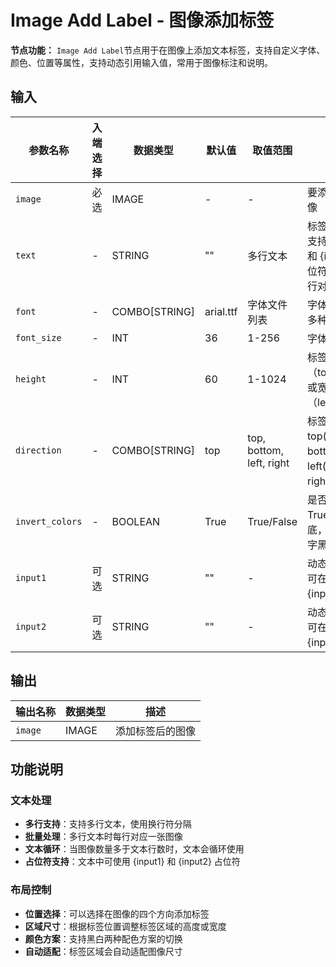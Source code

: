 # Image Add Label - 图像添加标签

**节点功能：** `Image Add Label`节点用于在图像上添加文本标签，支持自定义字体、颜色、位置等属性，支持动态引用输入值，常用于图像标注和说明。

## 输入

| 参数名称 | 入端选择 | 数据类型 | 默认值 | 取值范围 | 描述 |
| -------- | -------- | -------- | ------ | -------- | ---- |
| `image` | 必选 | IMAGE | - | - | 要添加标签的图像 |
| `text` | - | STRING | "" | 多行文本 | 标签文本内容，支持 {input1} 和 {input2} 占位符，多行时每行对应一张图像 |
| `font` | - | COMBO[STRING] | arial.ttf | 字体文件列表 | 字体选择，支持多种字体文件 |
| `font_size` | - | INT | 36 | 1-256 | 字体大小 |
| `height` | - | INT | 60 | 1-1024 | 标签区域高度（top/bottom）或宽度（left/right） |
| `direction` | - | COMBO[STRING] | top | top, bottom, left, right | 标签位置：top(顶部)、bottom(底部)、left(左侧)、right(右侧) |
| `invert_colors` | - | BOOLEAN | True | True/False | 是否反转颜色，True为黑字白底，False为白字黑底 |
| `input1` | 可选 | STRING | "" | - | 动态输入值1，可在文本中使用 {input1} 引用 |
| `input2` | 可选 | STRING | "" | - | 动态输入值2，可在文本中使用 {input2} 引用 |

## 输出

| 输出名称 | 数据类型 | 描述 |
|---------|----------|------|
| `image` | IMAGE | 添加标签后的图像 |

## 功能说明

### 文本处理
- **多行支持**：支持多行文本，使用换行符分隔
- **批量处理**：多行文本时每行对应一张图像
- **文本循环**：当图像数量多于文本行数时，文本会循环使用
- **占位符支持**：文本中可使用 {input1} 和 {input2} 占位符

### 布局控制
- **位置选择**：可以选择在图像的四个方向添加标签
- **区域尺寸**：根据标签位置调整标签区域的高度或宽度
- **颜色方案**：支持黑白两种配色方案的切换
- **自动适配**：标签区域会自动适配图像尺寸